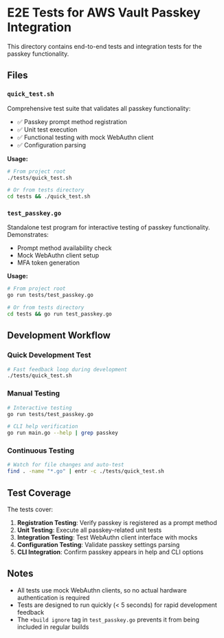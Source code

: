 # E2E Tests for AWS Vault Passkey Integration

This directory contains end-to-end tests and integration tests for the passkey functionality.

## Files

### `quick_test.sh`
Comprehensive test suite that validates all passkey functionality:
- ✅ Passkey prompt method registration
- ✅ Unit test execution
- ✅ Functional testing with mock WebAuthn client
- ✅ Configuration parsing

**Usage:**
```bash
# From project root
./tests/quick_test.sh

# Or from tests directory
cd tests && ./quick_test.sh
```

### `test_passkey.go`
Standalone test program for interactive testing of passkey functionality.
Demonstrates:
- Prompt method availability check
- Mock WebAuthn client setup
- MFA token generation

**Usage:**
```bash
# From project root
go run tests/test_passkey.go

# Or from tests directory
cd tests && go run test_passkey.go
```

## Development Workflow

### Quick Development Test
```bash
# Fast feedback loop during development
./tests/quick_test.sh
```

### Manual Testing
```bash
# Interactive testing
go run tests/test_passkey.go

# CLI help verification
go run main.go --help | grep passkey
```

### Continuous Testing
```bash
# Watch for file changes and auto-test
find . -name "*.go" | entr -c ./tests/quick_test.sh
```

## Test Coverage

The tests cover:

1. **Registration Testing**: Verify passkey is registered as a prompt method
2. **Unit Testing**: Execute all passkey-related unit tests
3. **Integration Testing**: Test WebAuthn client interface with mocks
4. **Configuration Testing**: Validate passkey settings parsing
5. **CLI Integration**: Confirm passkey appears in help and CLI options

## Notes

- All tests use mock WebAuthn clients, so no actual hardware authentication is required
- Tests are designed to run quickly (< 5 seconds) for rapid development feedback
- The `+build ignore` tag in `test_passkey.go` prevents it from being included in regular builds
